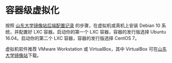 # 容器级虚拟化

按照 [山东大学镜像站后端配置记录](https://intranet.mirrors.oops-sdu.cn/blog/BackendConfigJournal.html) 的步骤，在虚拟机或真机上安装 Debian 10 系统，并配置好 LXC 容器。启动你的第一个 LXC 容器，容器的发行版选择 Ubuntu 16.04。启动你的第二个 LXC 容器，容器的发行版选择 CentOS 7。

虚拟机软件推荐 VMware Workstation 或 VirtualBox，其中 VirtualBox 可在[山东大学镜像站](https://intranet.mirrors.oops-sdu.cn/software/Windows/VirtualBox/)下载。